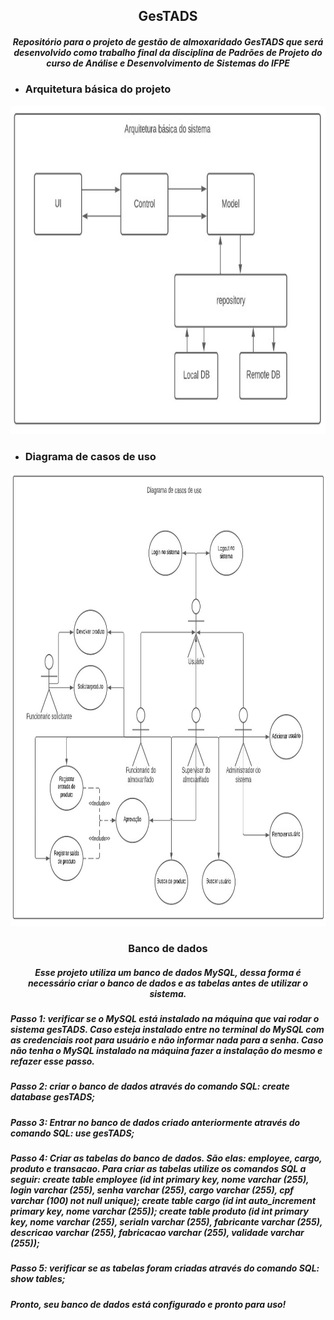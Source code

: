 <h2 align="center"> GesTADS</h2>

<h5 align=center> Repositório para o projeto de gestão de almoxaridado GesTADS que será desenvolvido como trabalho final da disciplina de Padrões de Projeto do curso de Análise e Desenvolvimento de Sistemas do IFPE </h5>



* <h3>Arquitetura básica do projeto</h3>

<img src="doc/img/architecture.jpeg" alt="basic architecture" height="525">


* <h3>Diagrama de casos de uso</h3>
<img src="doc/img/usecaseDiagram.jpeg" alt="basic architecture" height="725">

<h3 align= 'center'>Banco de dados</h3>
<h5 align=center>Esse projeto utiliza um banco de dados MySQL, dessa forma é necessário criar o banco de dados e as tabelas antes de utilizar o sistema.</h5>

<h5>Passo 1: verificar se o MySQL está instalado na máquina que vai rodar o sistema gesTADS. Caso esteja instalado entre no terminal do MySQL com as credenciais root para usuário e não informar nada para a senha. Caso não tenha o MySQL instalado na máquina fazer a instalação do mesmo e refazer esse passo.</h5>
<h5>Passo 2: criar o banco de dados através do comando SQL: create database gesTADS;</h5>
<h5>Passo 3: Entrar no banco de dados criado anteriormente através do comando SQL: use gesTADS;</h5>
<h5>Passo 4: Criar as tabelas do banco de dados. São elas: employee, cargo, produto e transacao. Para criar as tabelas utilize os comandos SQL a seguir: create table employee (id int primary key, nome varchar (255), login varchar (255), senha varchar (255), cargo varchar (255), cpf varchar (100) not null unique); create table cargo (id int auto_increment primary key, nome varchar (255));
create table produto (id int primary key, nome varchar (255), serialn varchar (255), fabricante varchar (255), descricao varchar (255), fabricacao varchar (255), validade varchar (255));
</h5>
<h5>Passo 5: verificar se as tabelas foram criadas através do comando SQL: show tables;</h5>
<h5>Pronto, seu banco de dados está configurado e pronto para uso!</h5>


